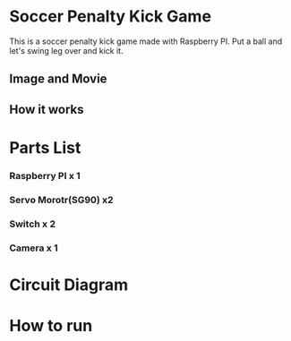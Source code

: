 # Soccer Penalty Kick Game
This is a soccer penalty kick game made with Raspberry PI.
Put a ball and let's swing leg over and kick it.

## Image and Movie


## How it works


# Parts List
### Raspberry PI x 1
### Servo Morotr(SG90) x2
### Switch x 2
### Camera x 1

# Circuit Diagram

# How to run
